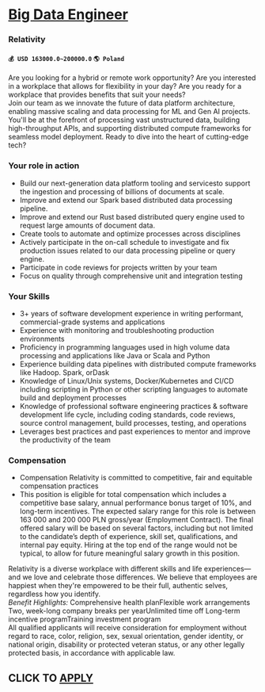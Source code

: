 # [Big Data Engineer](https://www.remotewlb.com/apply/big-data-engineer-86903)  
### Relativity  
#### `💰 USD 163000.0~200000.0` `🌎 Poland`  
Are you looking for a hybrid or remote work opportunity? Are you interested in a workplace that allows for flexibility in your day? Are you ready for a workplace that provides benefits that suit your needs?  
Join our team as we innovate the future of data platform architecture, enabling massive scaling and data processing for ML and Gen AI projects. You'll be at the forefront of processing vast unstructured data, building high-throughput APIs, and supporting distributed compute frameworks for seamless model deployment. Ready to dive into the heart of cutting-edge tech?

### Your role in action

  * Build our next-generation data platform tooling and servicesto support the ingestion and processing of billions of documents at scale. 
  * Improve and extend our Spark based distributed data processing pipeline. 
  * Improve and extend our Rust based distributed query engine used to request large amounts of document data. 
  * Create tools to automate and optimize processes across disciplines 
  * Actively participate in the on-call schedule to investigate and fix production issues related to our data processing pipeline or query engine. 
  * Participate in code reviews for projects written by your team 
  * Focus on quality through comprehensive unit and integration testing 

### Your Skills

  * 3+ years of software development experience in writing performant, commercial-grade systems and applications 
  * Experience with monitoring and troubleshooting production environments 
  * Proficiency in programming languages used in high volume data processing and applications like Java or Scala and Python 
  * Experience building data pipelines with distributed compute frameworks like Hadoop. Spark, orDask 
  * Knowledge of Linux/Unix systems, Docker/Kubernetes and CI/CD including scripting in Python or other scripting languages to automate build and deployment processes 
  * Knowledge of professional software engineering practices & software development life cycle, including coding standards, code reviews, source control management, build processes, testing, and operations 
  * Leverages best practices and past experiences to mentor and improve the productivity of the team 

### Compensation

  * Compensation Relativity is committed to competitive, fair and equitable compensation practices
  * This position is eligible for total compensation which includes a competitive base salary, annual performance bonus target of 10%, and long-term incentives. The expected salary range for this role is between 163 000 and 200 000 PLN gross/year (Employment Contract). The final offered salary will be based on several factors, including but not limited to the candidate’s depth of experience, skill set, qualifications, and internal pay equity. Hiring at the top end of the range would not be typical, to allow for future meaningful salary growth in this position.

  
  
Relativity is a diverse workplace with different skills and life experiences—and we love and celebrate those differences. We believe that employees are happiest when they're empowered to be their full, authentic selves, regardless how you identify.  
 _Benefit Highlights:_ Comprehensive health planFlexible work arrangements Two, week-long company breaks per yearUnlimited time off Long-term incentive programTraining investment program  
All qualified applicants will receive consideration for employment without regard to race, color, religion, sex, sexual orientation, gender identity, or national origin, disability or protected veteran status, or any other legally protected basis, in accordance with applicable law.  
## CLICK TO [APPLY](https://www.remotewlb.com/apply/big-data-engineer-86903)

